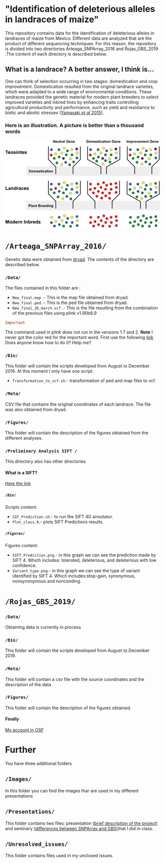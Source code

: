 # "Identification of deleterious alleles in landraces of maize"

This repository contains data for the identification of deleterious alleles in landraces of maize from Mexico. Different data are analyzed that are the product of different sequencing techniques. For this reason, the repository is divided into two directories Arteaga_SNPArray_2016 and Rojas_GBS_2019 .The content of each directory is described below.

## What is a landrace? A better answer, I think is...

One can think of selection occurring in two stages: domestication and crop improvement. Domestication resulted from the original landrace varieties, which were adapted to a wide range of environmental conditions. These landraces provided the genetic material for modern plant breeders to select improved varieties and inbred lines by enhancing traits controlling agricultural productivity and performance, such as yield and resistance to biotic and abiotic stresses ([Yamasaki *et al* 2015](http://www.plantcell.org/content/17/11/2859)).

### Here is an illustration. A picture is better than a thousand words

!["What_landrace"](https://github.com/Duhyadi/Deleterious-alleles-in-landraces-of-maize/blob/master/Images/What_landrace.jpg)



#  `/Arteaga_SNPArray_2016/`

Genetic data were obtained from [dryad](https://datadryad.org/resource/doi:10.5061/dryad.4t20n). 
The contents of the directory are described below.

### `/Data/`

The files contained in this folder are :

* `New_final.map` .- This is the map file obtained from dryad.
* `New_final.ped` .- This is the ped file obtained from dryad.
* `New_final_26_march.vcf` .- This is the file resulting from the combination of the previous files using plink v1.90b6.9

 ```prolog
 Important
  ```
The command used in plink does not run in the versions 1.7 and 2. **Note** I never got the color red for the important word. First use the following [link](https://stackoverflow.com/questions/35465557/how-to-apply-color-in-markdown) Does anyone know how to do it? Help me?

### `/Bin/`

This folder will contain the scripts developed from August to December 2019. At this moment I only have one script.

* `Transformation_to_vcf.sh`.- transformation of ped and map files to vcf.

### `/Meta/`

CSV file that contains the original coordinates of each landrace. The file was also obtained from dryad.


### `/Figures/`

This folder will contain the description of the figures obtained from the different analyses.

### `/Preliminary Analysis SIFT /`

This directory also has other directories

#### What is a SIFT?

[Here the link](https://sift.bii.a-star.edu.sg/)

##### `/Bin/`
Scripts content:

* `SIF_Prediction.sh`.- to run the SIFT 4G annotator.
* `Plot_class.R`.- plots SIFT Predictions results.

##### `/Figures/`

Figures content:

* `SIFT_Prediction.png`.- in this graph we can see the prediction made by SIFT 4. Which includes: tolerated, deleterious, and deleterious with low confidence.
* `Variant_type.png`.- in this graph we can see the type of variant identified by SIFT 4. Which includes:stop-gain, synonymous, nonsynonymous and nonconding.


# `/Rojas_GBS_2019/`

### `/Data/`
Obtaining data is currently in process

### `/Bin/`

This folder will contain the scripts developed from August to December 2019.

### `/Meta/`

This folder will contain a csv file with the source coordinates and the description of the data

### `/Figures/`

This folder will contain the description of the figures obtained.

#### Finally

[My account in OSF](https://osf.io/tza5v/files/)

# Further

You have three additional folders

## `/Images/`

In this folder you can find the images thar are used in my different presentations

## `/Presentations/`

This folder contains two files: presentation [(brief description of the project)](https://github.com/Duhyadi/Deleterious-alleles-in-landraces-of-maize/blob/master/Presentations/Presentation.pdf) and seminary [(differences between SNPArray and GBS)](https://github.com/Duhyadi/Deleterious-alleles-in-landraces-of-maize/blob/master/Presentations/Seminary_I.pdf)that I did in class.

## `/Unresolved_issues/`

This folder contains files used in my unclosed issues.
